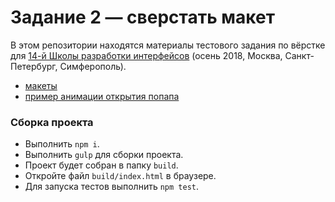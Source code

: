 # Задание 2 — сверстать макет

В этом репозитории находятся материалы тестового задания по вёрстке для [14-й Школы разработки интерфейсов](https://academy.yandex.ru/events/frontend/shri_msk-2018-2) (осень 2018, Москва, Санкт-Петербург, Симферополь).

- [макеты](guide)
- [пример анимации открытия попапа](guide/Animation.mp4)

### Сборка проекта

- Выполнить `npm i`.
- Выполнить `gulp` для сборки проекта.
- Проект будет собран в папку `build`. 
- Откройте файл `build/index.html` в браузере.
- Для запуска тестов выполнить `npm test`.
